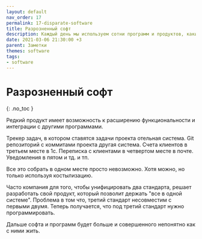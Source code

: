 ```yaml
---
layout: default
nav_order: 17
permalink: 17-disparate-software
title: Разрозненный софт
description: Каждый день мы используем сотни программ и продуктов, какие-то из них решают небольшие задачи, а какие-то целый комплекс задач
date: 2021-03-06 21:30:00 +3
parent: Заметки
themes: software
tags:
- software
---
```


# Разрозненный софт
{: .no_toc }

Редкий продукт имеет возможность к расширению функциональности и интеграции с другими программами.

Трекер задач, в котором ставятся задачи проекта отельная система. Git репозиторий с коммитами проекта другая система.
Счета клиентов в третьем месте в 1c. Переписка с клиентами в четвертом месте в почте. Уведомления в пятом и тд. и тп.

Все это собрать в одном месте просто невозможно. Хотя можно, но только используя костылизацию.

Часто компания для того, чтобы унифицировать два стандарта, решает разработать свой продукт, который позволит держать
"все в одной системе". Проблема в том что, третий стандарт несовместим с первыми двумя.
Теперь получается, что под третий стандарт нужно программировать.

Дальше софта и программ будет больше и совершенного непонятно как с ними жить.